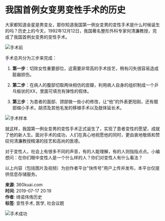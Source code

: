 # 我国首例女变男变性手术的历史

大家都知道金星是男变女，那你知道我国第一例女变男的变性手术是什么时候诞生的吗？历史上的今天，1992年12月12日，我国著名整形外科专家何清濂教授，完成了我国首例女变男的变性手术。

![手术前](https://p0.ssl.img.360kuai.com/dmfd/__60/t01f93cd68d52670db4.webp)

手术总共分为三步来完成：

1. **第一步**：切除女性重要部位，这需要非常高的手术技艺，稍有闪失很容易造成脏器损伤。
   
2. **第二步**：在病人的腹部切取两块相仿的皮瓣，利用病人自身的组织制成一个乒乓板状的XX，里面可填充有弹性的假体。
   
3. **第三步**：为患者的面部、颈部做一些小的修改，让“他”的外表更阳刚，还有髋部缩小手术，胡须及其他毛发的移植手术以及肢体延长术。

![手术样本](https://p0.ssl.img.360kuai.com/dmfd/__60/t011633a4aee575de3a.webp)

就这样，我国第一例女变男的变性手术正式诞生了，实现了患者变性的愿望，成就了他的新人生。面对手术的成功，人们在真心地祝愿他的同时，更由衷地敬佩和赞叹何清濂教授精湛的技艺和高尚的医德。

对于变性人，社会上有很多不同的声音，有的人能理解，有的人则指指点点。小编想问：在你们眼中变性人是一个什么样的人？你们对变性人有什么看法？

以上内容（包括图片及视频）为创作者平台"快传号"用户上传并发布，本平台仅提供信息存储服务。

**来源**: 360kuai.com  
**时间**: 2019-07-17 20:19  
**作者**: 绮诺伟侑历史  
**标签**: 变性手术, 医学, 社会议题  

![手术成功](https://p3.ssl.qhimgs0.com/dr/360_200_60/t114fa19f9621453bd63dffe6e7.png)